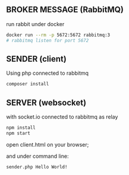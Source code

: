 ## BROKER MESSAGE (RabbitMQ)
run rabbit under docker
```bash
docker run --rm -p 5672:5672 rabbitmq:3
# rabbitmq listen for port 5672
```

## SENDER (client)
Using php connected to rabbitmq
```bash
composer install
```

## SERVER (websocket)
with socket.io connected to rabbitmq as relay
```bash
npm install
npm start
```

open client.html on your browser;

and under command line:
```bash
sender.php Hello World!
```